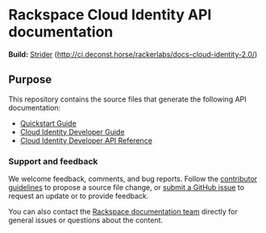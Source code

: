 # Rackspace Cloud Identity API documentation

**Build:** [Strider](http://ci.deconst.horse/)
(http://ci.deconst.horse/rackerlabs/docs-cloud-identity-2.0/)

## Purpose

This repository contains the source files that generate the following API
documentation:

* [Quickstart Guide](https://developer.rackspace.com/docs/cloud-identity/v2/developer-guide/#document-quickstart-guide)
* [Cloud Identity Developer Guide](https://developer.rackspace.com/docs/cloud-identity/v2/developer-guide/)
* [Cloud Identity Developer API Reference](https://developer.rackspace.com/docs/cloud-identity/v2/developer-guide/#api-reference)


### Support and feedback

We welcome feedback, comments, and bug reports. Follow the
[contributor guidelines](CONTRIBUTING.md)
to propose a source file change, or
[submit a GitHub issue](https://github.com/rackerlabs/docs-cloud-identity/issues/new)
to request an update or to provide feedback.

You can also contact the
[Rackspace documentation team](mailto:devdoc@rackspace.com) directly for
general issues or questions about the content.
